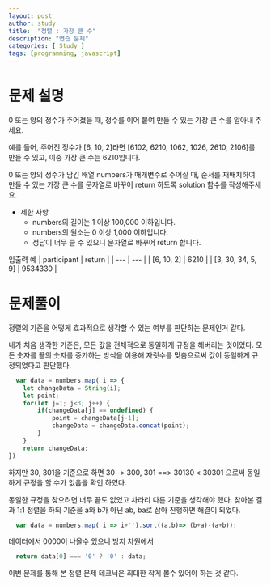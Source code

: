 ```yaml
---
layout: post
author: study
title:  "정렬 : 가장 큰 수"
description: "연습 문제"
categories: [ Study ]
tags: [programming, javascript]
---
```



# 문제 설명

  0 또는 양의 정수가 주어졌을 때, 정수를 이어 붙여 만들 수 있는 가장 큰 수를 알아내 주세요.

  예를 들어, 주어진 정수가 [6, 10, 2]라면 [6102, 6210, 1062, 1026, 2610, 2106]를 만들 수 있고, 이중 가장 큰 수는 6210입니다.

  0 또는 양의 정수가 담긴 배열 numbers가 매개변수로 주어질 때, 순서를 재배치하여 만들 수 있는 가장 큰 수를 문자열로 바꾸어 return 하도록 solution 함수를 작성해주세요.

  - 제한 사항
    - numbers의 길이는 1 이상 100,000 이하입니다.
    - numbers의 원소는 0 이상 1,000 이하입니다.
    - 정답이 너무 클 수 있으니 문자열로 바꾸어 return 합니다.

 입출력 예
 | participant | return |
 | --- | --- |
 | [6, 10, 2] | 6210 |
 | [3, 30, 34, 5, 9] | 9534330 |


# 문제풀이
  정렬의 기준을 어떻게 효과적으로 생각할 수 있는 여부를 판단하는 문제인거 같다. 
  
  내가 처음 생각한 기준은, 모든 값을 전체적으로 동일하게 규정을 해버리는 것이었다. 
  모든 숫자를 끝의 숫자를 증가하는 방식을 이용해 자릿수를 맞춤으로써 값이 동일하게 규정되었다고 판단했다.

```javascript
  var data = numbers.map( i => {
	let changeData = String(i);
    let point;
    for(let j=1; j<3; j++) {
        if(changeData[j] == undefined) { 
            point = changeData[j-1];
            changeData = changeData.concat(point);
        }
    }
    return changeData;
})
```
 하지만 30, 301을 기준으로 하면 30 -> 300, 301 
   ==> 30130 < 30301 으로써 동일하게 규정을 할 수가 없음을 확인 하였다. 

   동일한 규정을 찾으려면 너무 끝도 없었고 차라리 다른 기준을 생각해야 했다. 찾아본 결과 1:1 정렬을 하되 기준을 a와 b가 아닌 ab, ba로 삼아 진행하면 해결이 되었다.

```javascript
  var data = numbers.map( i => i+'').sort((a,b)=> (b+a)-(a+b));
```

데이터에서 0000이 나올수 있으니 방지 차원에서
```javascript
  return data[0] === '0' ? '0' : data;
```
  이번 문제를 통해 본 정렬 문제 테크닉은 최대한 작게 볼수 있어야 하는 것 같다.
  